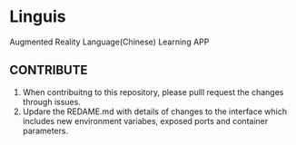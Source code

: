 # Linguis

Augmented Reality Language(Chinese) Learning APP
## CONTRIBUTE
1.  When contribuitng to this repository, please pulll request the changes through issues.
2.  Updare the REDAME.md with details of changes to the interface which includes new environment variabes, exposed ports and container parameters.
